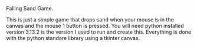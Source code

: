 Falling Sand Game.

This is just a simple game that drops sand when your mouse is in the canvas and the mouse 1 button is pressed.
You will need python installed version 3.13.2 is the version I used to run and create this. 
Everything is done with the python standare library using a tkinter canvas.
